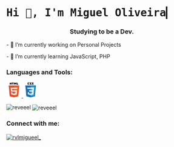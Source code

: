 <h1 align="center">Hi 👋, I'm Miguel Oliveira</h1>
<h3 align="center">Studying to be a Dev.</h3>

<p> - 🔭 I’m currently working on Personal Projects </p>
- 🌱 I’m currently learning JavaScript, PHP

<h3 align="left">Languages and Tools:</h3>
<p align="left"> <a href="https://www.w3.org/html/" target="_blank" rel="noreferrer"> <img src="https://raw.githubusercontent.com/devicons/devicon/master/icons/html5/html5-original-wordmark.svg" alt="html5" width="40" height="40"/> </a> <a href="https://www.w3schools.com/css/" target="_blank" rel="noreferrer"> <img src="https://raw.githubusercontent.com/devicons/devicon/master/icons/css3/css3-original-wordmark.svg" alt="css3" width="40" height="40"/> </a>  </p>

<p><img align="left" src="https://github-readme-stats.vercel.app/api/top-langs?username=reveeel&show_icons=true&locale=en&layout=compact" alt="reveeel" /></p>

<p>&nbsp;<img align="center" src="https://github-readme-stats.vercel.app/api?username=reveeel&show_icons=true&locale=en" alt="reveeel" /></p>


<h3 align="left">Connect with me:</h3>
<p align="left">
<a href="https://instagram.com/rvlmigueel_" target="blank"><img align="center" src="https://raw.githubusercontent.com/rahuldkjain/github-profile-readme-generator/master/src/images/icons/Social/instagram.svg" alt="rvlmigueel_" height="30" width="40" /></a>
</p>
<style>
h1 {
  font-family: monospace;
  border-right:4px solid;
  width: 25ch;
  white-space: nowrap;
  overflow: hidden;
  animation: typing 2s steps(25), blinking 0.5s infinite step-end alternate;
}

@keyframe typing {
  from {
  width: 0;
  }
}

@keyframe blinking {
  50% {
    border-color: transparent;
  }
}

</style>
